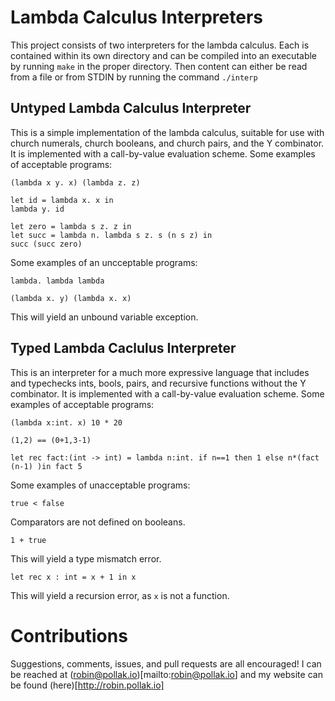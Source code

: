 # Lambda Calculus Interpreters
This project consists of two interpreters for the lambda calculus. Each is contained within its own directory and can
be compiled into an executable by running `make` in the proper directory. Then content can either be read from a file or 
from STDIN by running the command `./interp`
## Untyped Lambda Calculus Interpreter
This is a simple implementation of the lambda calculus, suitable for use with church numerals, church booleans, and church pairs, and the Y combinator. It is implemented with a call-by-value evaluation scheme.
Some examples of acceptable programs:
```
(lambda x y. x) (lambda z. z)
```
```
let id = lambda x. x in
lambda y. id
```
```
let zero = lambda s z. z in
let succ = lambda n. lambda s z. s (n s z) in
succ (succ zero)
```
Some examples of an uncceptable programs:
```
lambda. lambda lambda
```
```
(lambda x. y) (lambda x. x)
```
This will yield an unbound variable exception.
## Typed Lambda Caclulus Interpreter
This is an interpreter for a much more expressive language that includes and typechecks ints, bools, pairs, and recursive functions without the Y combinator. It is implemented with a call-by-value evaluation scheme.
Some examples of acceptable programs:
```
(lambda x:int. x) 10 * 20
```
```
(1,2) == (0+1,3-1)
```
```
let rec fact:(int -> int) = lambda n:int. if n==1 then 1 else n*(fact (n-1) )in fact 5
```
Some examples of unacceptable programs:
```
true < false
```
Comparators are not defined on booleans.
```
1 + true
```
This will yield a type mismatch error.
```
let rec x : int = x + 1 in x
```
This will yield a recursion error, as `x` is not a function.
# Contributions
Suggestions, comments, issues, and pull requests are all encouraged! I can be reached at (robin@pollak.io)[mailto:robin@pollak.io] and my website can be found (here)[http://robin.pollak.io]

